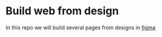 # Build web from design

In this repo we will build several pages from designs in [figma](figma.com)